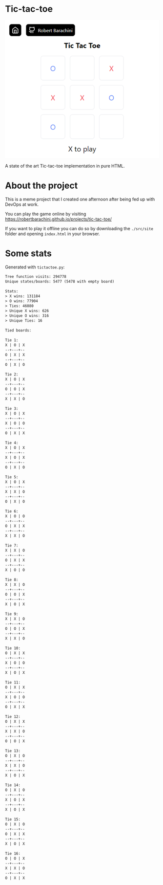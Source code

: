 # Tic-tac-toe

<p align="center">
	<img src="./tic-tac-toe.png" alt="Tic-tac-toe"/>
</p>

A state of the art Tic-tac-toe implementation in pure HTML.

# About the project

This is a meme project that I created one afternoon after being fed up with DevOps at work.

You can play the game online by visiting https://robertbarachini.github.io/projects/tic-tac-toe/

If you want to play it offline you can do so by downloading the `./src/site` folder and opening `index.html` in your browser.

# Some stats

Generated with `tictactoe.py`:

```text
Tree function visits: 294778
Unique states/boards: 5477 (5478 with empty board)

Stats:
> X wins: 131184
> O wins: 77904
> Ties: 46080
> Unique X wins: 626
> Unique O wins: 316
> Unique Ties: 16

Tied boards:

Tie 1:
X | O | X
--+---+--
O | X | X
--+---+--
O | X | O

Tie 2:
X | O | X
--+---+--
O | O | X
--+---+--
X | X | O

Tie 3:
X | O | X
--+---+--
X | O | O
--+---+--
O | X | X

Tie 4:
X | O | X
--+---+--
X | O | X
--+---+--
O | X | O

Tie 5:
X | O | X
--+---+--
X | X | O
--+---+--
O | X | O

Tie 6:
X | O | O
--+---+--
O | X | X
--+---+--
X | X | O

Tie 7:
X | X | O
--+---+--
O | X | X
--+---+--
X | O | O

Tie 8:
X | X | O
--+---+--
O | O | X
--+---+--
X | O | X

Tie 9:
X | X | O
--+---+--
O | O | X
--+---+--
X | X | O

Tie 10:
O | X | X
--+---+--
X | O | O
--+---+--
X | O | X

Tie 11:
O | X | X
--+---+--
X | O | O
--+---+--
O | X | X

Tie 12:
O | X | X
--+---+--
X | X | O
--+---+--
O | O | X

Tie 13:
O | X | O
--+---+--
X | X | O
--+---+--
X | O | X

Tie 14:
O | X | O
--+---+--
X | O | X
--+---+--
X | O | X

Tie 15:
O | X | O
--+---+--
O | X | X
--+---+--
X | O | X

Tie 16:
O | O | X
--+---+--
X | X | O
--+---+--
O | X | X
```
